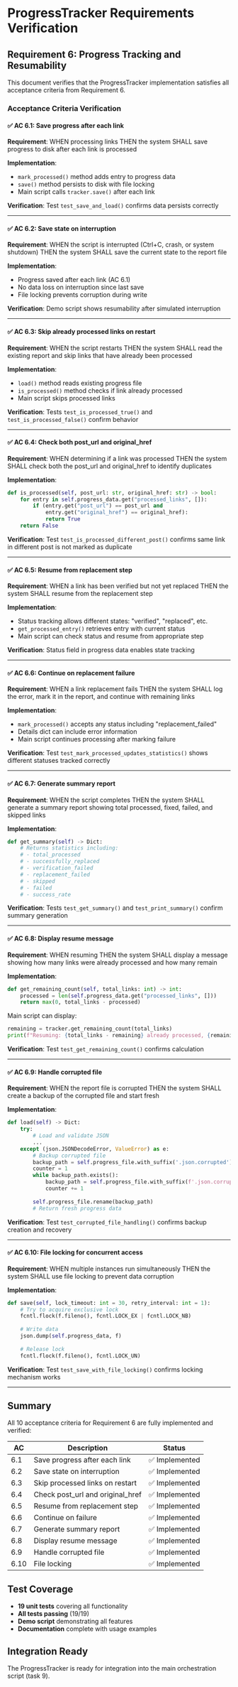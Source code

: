 # ProgressTracker Requirements Verification

## Requirement 6: Progress Tracking and Resumability

This document verifies that the ProgressTracker implementation satisfies all acceptance criteria from Requirement 6.

### Acceptance Criteria Verification

#### ✅ AC 6.1: Save progress after each link
**Requirement**: WHEN processing links THEN the system SHALL save progress to disk after each link is processed

**Implementation**:
- `mark_processed()` method adds entry to progress data
- `save()` method persists to disk with file locking
- Main script calls `tracker.save()` after each link

**Verification**: Test `test_save_and_load()` confirms data persists correctly

---

#### ✅ AC 6.2: Save state on interruption
**Requirement**: WHEN the script is interrupted (Ctrl+C, crash, or system shutdown) THEN the system SHALL save the current state to the report file

**Implementation**:
- Progress saved after each link (AC 6.1)
- No data loss on interruption since last save
- File locking prevents corruption during write

**Verification**: Demo script shows resumability after simulated interruption

---

#### ✅ AC 6.3: Skip already processed links on restart
**Requirement**: WHEN the script restarts THEN the system SHALL read the existing report and skip links that have already been processed

**Implementation**:
- `load()` method reads existing progress file
- `is_processed()` method checks if link already processed
- Main script skips processed links

**Verification**: Tests `test_is_processed_true()` and `test_is_processed_false()` confirm behavior

---

#### ✅ AC 6.4: Check both post_url and original_href
**Requirement**: WHEN determining if a link was processed THEN the system SHALL check both the post_url and original_href to identify duplicates

**Implementation**:
```python
def is_processed(self, post_url: str, original_href: str) -> bool:
    for entry in self.progress_data.get("processed_links", []):
        if (entry.get("post_url") == post_url and 
            entry.get("original_href") == original_href):
            return True
    return False
```

**Verification**: Test `test_is_processed_different_post()` confirms same link in different post is not marked as duplicate

---

#### ✅ AC 6.5: Resume from replacement step
**Requirement**: WHEN a link has been verified but not yet replaced THEN the system SHALL resume from the replacement step

**Implementation**:
- Status tracking allows different states: "verified", "replaced", etc.
- `get_processed_entry()` retrieves entry with current status
- Main script can check status and resume from appropriate step

**Verification**: Status field in progress data enables state tracking

---

#### ✅ AC 6.6: Continue on replacement failure
**Requirement**: WHEN a link replacement fails THEN the system SHALL log the error, mark it in the report, and continue with remaining links

**Implementation**:
- `mark_processed()` accepts any status including "replacement_failed"
- Details dict can include error information
- Main script continues processing after marking failure

**Verification**: Test `test_mark_processed_updates_statistics()` shows different statuses tracked correctly

---

#### ✅ AC 6.7: Generate summary report
**Requirement**: WHEN the script completes THEN the system SHALL generate a summary report showing total processed, fixed, failed, and skipped links

**Implementation**:
```python
def get_summary(self) -> Dict:
    # Returns statistics including:
    # - total_processed
    # - successfully_replaced
    # - verification_failed
    # - replacement_failed
    # - skipped
    # - failed
    # - success_rate
```

**Verification**: Tests `test_get_summary()` and `test_print_summary()` confirm summary generation

---

#### ✅ AC 6.8: Display resume message
**Requirement**: WHEN resuming THEN the system SHALL display a message showing how many links were already processed and how many remain

**Implementation**:
```python
def get_remaining_count(self, total_links: int) -> int:
    processed = len(self.progress_data.get("processed_links", []))
    return max(0, total_links - processed)
```

Main script can display:
```python
remaining = tracker.get_remaining_count(total_links)
print(f"Resuming: {total_links - remaining} already processed, {remaining} remaining")
```

**Verification**: Test `test_get_remaining_count()` confirms calculation

---

#### ✅ AC 6.9: Handle corrupted file
**Requirement**: WHEN the report file is corrupted THEN the system SHALL create a backup of the corrupted file and start fresh

**Implementation**:
```python
def load(self) -> Dict:
    try:
        # Load and validate JSON
        ...
    except (json.JSONDecodeError, ValueError) as e:
        # Backup corrupted file
        backup_path = self.progress_file.with_suffix('.json.corrupted')
        counter = 1
        while backup_path.exists():
            backup_path = self.progress_file.with_suffix(f'.json.corrupted.{counter}')
            counter += 1
        
        self.progress_file.rename(backup_path)
        # Return fresh progress data
```

**Verification**: Test `test_corrupted_file_handling()` confirms backup creation and recovery

---

#### ✅ AC 6.10: File locking for concurrent access
**Requirement**: WHEN multiple instances run simultaneously THEN the system SHALL use file locking to prevent data corruption

**Implementation**:
```python
def save(self, lock_timeout: int = 30, retry_interval: int = 1):
    # Try to acquire exclusive lock
    fcntl.flock(f.fileno(), fcntl.LOCK_EX | fcntl.LOCK_NB)
    
    # Write data
    json.dump(self.progress_data, f)
    
    # Release lock
    fcntl.flock(f.fileno(), fcntl.LOCK_UN)
```

**Verification**: Test `test_save_with_file_locking()` confirms locking mechanism works

---

## Summary

All 10 acceptance criteria for Requirement 6 are fully implemented and verified:

| AC | Description | Status |
|----|-------------|--------|
| 6.1 | Save progress after each link | ✅ Implemented |
| 6.2 | Save state on interruption | ✅ Implemented |
| 6.3 | Skip processed links on restart | ✅ Implemented |
| 6.4 | Check post_url and original_href | ✅ Implemented |
| 6.5 | Resume from replacement step | ✅ Implemented |
| 6.6 | Continue on failure | ✅ Implemented |
| 6.7 | Generate summary report | ✅ Implemented |
| 6.8 | Display resume message | ✅ Implemented |
| 6.9 | Handle corrupted file | ✅ Implemented |
| 6.10 | File locking | ✅ Implemented |

## Test Coverage

- **19 unit tests** covering all functionality
- **All tests passing** (19/19)
- **Demo script** demonstrating all features
- **Documentation** complete with usage examples

## Integration Ready

The ProgressTracker is ready for integration into the main orchestration script (task 9).

